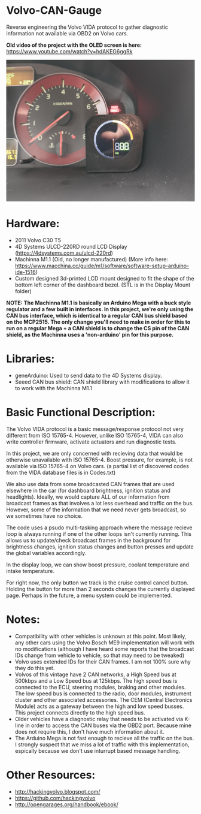 # Volvo-CAN-Gauge
Reverse engineering the Volvo VIDA protocol to gather diagnostic information not available via OBD2 on Volvo cars.

**Old video of the project with the OLED screen is here:** https://www.youtube.com/watch?v=hdAKEG6ggRk
  
[![Video](https://raw.githubusercontent.com/Alfaa123/Volvo-CAN-Gauge/4dSystems/IMG_20210218_131628285.jpg)](https://www.youtube.com/watch?v=hdAKEG6ggRk "Video")

# Hardware:
- 2011 Volvo C30 T5
- 4D Systems ULCD-220RD round LCD Display (https://4dsystems.com.au/ulcd-220rd)
- Machinna M1.1 (Old, no longer manufactured) (More info here: https://www.macchina.cc/guide/m1/software/software-setup-arduino-ide-1516)
- Custom designed 3d-printed LCD mount designed to fit the shape of the bottom left corner of the dashboard bezel. (STL is in the Display Mount folder)

**NOTE: The Machinna M1.1 is basically an Arduino Mega with a buck style regulator and a few built in interfaces. In this project, we're only using the CAN bus interface, which is identical to a regular CAN bus shield based on the MCP2515. The only change you'll need to make in order for this to run on a regular Mega + a CAN shield is to change the CS pin of the CAN shield, as the Machinna uses a 'non-arduino' pin for this purpose.**

# Libraries:
- geneArduino: Used to send data to the 4D Systems display.
- Seeed CAN bus shield: CAN shield library with modifications to allow it to work with the Machinna M1.1

# Basic Functional Description:

The Volvo VIDA protocol is a basic message/response protocol not very different from ISO 15765-4. However, unlike ISO 15765-4, VIDA can also write controller firmware, activate actuators and run diagnostic tests.

In this project, we are only concerned with recieving data that would be otherwise unavailable with ISO 15765-4. Boost pressure, for example, is not available via ISO 15765-4 on Volvo cars. (a partial list of discovered codes from the VIDA database files is in Codes.txt)

We also use data from some broadcasted CAN frames that are used elsewhere in the car (for dashboard brightness, ignition status and headlights). Ideally, we would capture ALL of our information from broadcast frames as that involves a lot less overhead and traffic on the bus. However, some of the information that we need never gets broadcast, so we sometimes have no choice.

The code uses a psudo multi-tasking approach where the message recieve loop is always running if one of the other loops isn't currently running. This allows us to update/check broadcast frames in the background for brightness changes, ignition status changes and button presses and update the global variables accordingly.

In the display loop, we can show boost pressure, coolant temperature and intake temperature.

For right now, the only button we track is the cruise control cancel button. Holding the button for more than 2 seconds changes the currently displayed page. Perhaps in the future, a menu system could be implemented.

# Notes:

- Compatibility with other vehicles is unknown at this point. Most likely, any other cars using the Volvo Bosch ME9 implementation will work with no modifications (although I have heard some reports that the broadcast IDs change from vehicle to vehicle, so that may need to be tweaked)
- Volvo uses extended IDs for their CAN frames. I am not 100% sure why they do this yet.
- Volvos of this vintage have 2 CAN networks, a High Speed bus at 500kbps and a Low Speed bus at 125kbps. The high speed bus is connected to the ECU, steering modules, braking and other modules. The low speed bus is connected to the radio, door modules, instrument cluster and other associated accessories. The CEM (Central Electronics Module) acts as a gateway between the high and low speed busses. This project connects directly to the high speed bus.
- Older vehicles have a diagnostic relay that needs to be activated via K-line in order to access the CAN buses via the OBD2 port. Because mine does not require this, I don't have much information about it.
- The Arduino Mega is not fast enough to recieve all the traffic on the bus. I strongly suspect that we miss a lot of traffic with this implementation, espically because we don't use inturrupt based message handling.

# Other Resources:
- http://hackingvolvo.blogspot.com/
- https://github.com/hackingvolvo
- http://opengarages.org/handbook/ebook/
